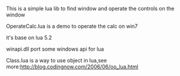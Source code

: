 This is a simple lua lib to find window and operate the controls on the window

OperateCalc.lua is a demo to operate the calc on win7

it's base on lua 5.2

winapi.dll port some windows api for lua

Class.lua is a way to use object in lua,see more:http://blog.codingnow.com/2006/06/oo_lua.html
